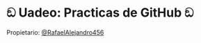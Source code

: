 # ඞ Uadeo: Practicas de GitHub ඞ

Propietario: [@RafaelAlejandro456](https://github.com/RafaelAlejandro456)

